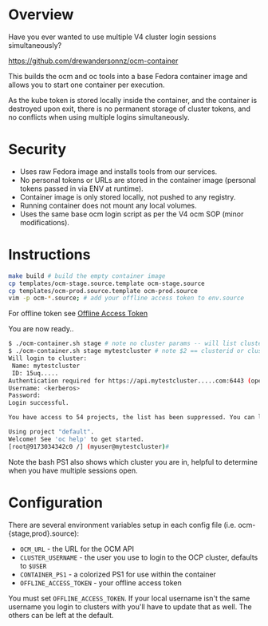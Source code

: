 # Overview

Have you ever wanted to use multiple V4 cluster login sessions simultaneously?

https://github.com/drewandersonnz/ocm-container

This builds the ocm and oc tools into a base Fedora container image and allows you to start one container per execution.

As the kube token is stored locally inside the container, and the container is destroyed upon exit, there is no permanent storage of cluster tokens, and no conflicts when using multiple logins simultaneously.

# Security

* Uses raw Fedora image and installs tools from our services.
* No personal tokens or URLs are stored in the container image (personal tokens passed in via ENV at runtime).
* Container image is only stored locally, not pushed to any registry.
* Running container does not mount any local volumes.
* Uses the same base ocm login script as per the V4 ocm SOP (minor modifications).

# Instructions

```bash
make build # build the empty container image
cp templates/ocm-stage.source.template ocm-stage.source
cp templates/ocm-prod.source.template ocm-prod.source
vim -p ocm-*.source; # add your offline access token to env.source
```

For offline token see [Offline Access Token](https://cloud.redhat.com/openshift/token)

You are now ready..

```bash
$ ./ocm-container.sh stage # note no cluster params -- will list clusters
$ ./ocm-container.sh stage mytestcluster # note $2 == clusterid or clustername
Will login to cluster:
 Name: mytestcluster
 ID: 15uq.....
Authentication required for https://api.mytestcluster.....com:6443 (openshift)
Username: <kerberos>
Password:
Login successful.

You have access to 54 projects, the list has been suppressed. You can list all projects with 'oc projects'

Using project "default".
Welcome! See 'oc help' to get started.
[root@9173034342c0 /] (myuser@mytestcluster)#
```

Note the bash PS1 also shows which cluster you are in, helpful to determine when you have multiple sessions open.

# Configuration

There are several environment variables setup in each config file (i.e. ocm-{stage,prod}.source):

* `OCM_URL` - the URL for the OCM API
* `CLUSTER_USERNAME` - the user you use to login to the OCP cluster, defaults to `$USER`
* `CONTAINER_PS1` - a colorized PS1 for use within the container
* `OFFLINE_ACCESS_TOKEN` - your offline access token

You must set `OFFLINE_ACCESS_TOKEN`.  If your local username isn't the same username you login to clusters with you'll have to update that as well.  The others can be left at the default.